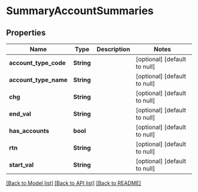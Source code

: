 # SummaryAccountSummaries

## Properties
Name | Type | Description | Notes
------------ | ------------- | ------------- | -------------
**account_type_code** | **String** |  | [optional] [default to null]
**account_type_name** | **String** |  | [optional] [default to null]
**chg** | **String** |  | [optional] [default to null]
**end_val** | **String** |  | [optional] [default to null]
**has_accounts** | **bool** |  | [optional] [default to null]
**rtn** | **String** |  | [optional] [default to null]
**start_val** | **String** |  | [optional] [default to null]

[[Back to Model list]](../README.md#documentation-for-models) [[Back to API list]](../README.md#documentation-for-api-endpoints) [[Back to README]](../README.md)


